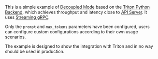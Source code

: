 This is a simple example of [Decoupled Mode](https://github.com/triton-inference-server/python_backend/tree/main/examples/decoupled) based on the [Triton Python Backend](https://github.com/triton-inference-server/python_backend), which achieves throughput and latency close to [API Server](https://github.com/vllm-project/vllm/blob/main/vllm/entrypoints/api_server.py). It uses [Streaming gRPC](https://grpc.io/docs/what-is-grpc/core-concepts/#bidirectional-streaming-rpc).

Only the `prompt` and `max_tokens` parameters have been configured, users can configure custom configurations according to their own usage scenarios.

The example is designed to show the integration with Triton and in no way should be used in production.

